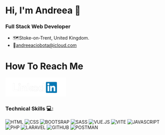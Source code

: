 <h1>Hi, I'm Andreea 👋</h1> 

### Full Stack Web Developer

- 🗺️Stoke-on-Trent, United Kingdom.
- 📧andreeaciobota@icloud.com


  
# How To Reach Me

<a href="https://www.linkedin.com/in/andreea-ciobota-318793297/">
  <img src="logo/Screenshot_2024-02-26_alle_20.33.46-removebg-preview.png" width="auto" height="60px" />
</a>

### Technical Skills 💻:

![HTML](https://img.shields.io/badge/HTML_5-ff763f) 
![CSS](https://img.shields.io/badge/CSS-5183cc) 
![BOOTSRAP](https://img.shields.io/badge/BOOTSTRAP-bc9ae3) 
![SASS](https://img.shields.io/badge/SASS-FF007F) 
![VUE.JS](https://img.shields.io/badge/VUE.JS-9ae3ac) 
![VITE](https://img.shields.io/badge/VITE-fa8072) 
![JAVASCRIPT](https://img.shields.io/badge/JAVASCRIPT-yellow)
![PHP](https://img.shields.io/badge/PHP-FF007F) 
![LARAVEL](https://img.shields.io/badge/LARAVEL-red) 
![GITHUB](https://img.shields.io/badge/GITHUB-4A4A4A) 
![POSTMAN](https://img.shields.io/badge/POSTMAN-orange)
